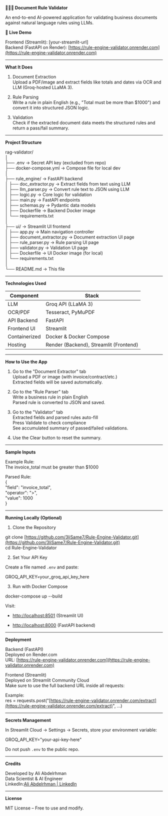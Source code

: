 **📄🧠✅ Document Rule Validator**

An end-to-end AI-powered application for validating business documents against natural language rules using LLMs.

**🚀 Live Demo**

Frontend (Streamlit): \[your-streamlit-url\]  
 Backend (FastAPI on Render): [https://rule-engine-validator.onrender.com](https://rule-engine-validator.onrender.com)

---

**What It Does**

1. Document Extraction  
    Upload a PDF/image and extract fields like totals and dates via OCR and LLM (Groq-hosted LLaMA 3).

2. Rule Parsing  
    Write a rule in plain English (e.g., "Total must be more than $1000") and convert it into structured JSON logic.

3. Validation  
    Check if the extracted document data meets the structured rules and return a pass/fail summary.

---

**Project Structure**

rag-validator/  
 │  
 ├── .env \-\> Secret API key (excluded from repo)  
 ├── docker-compose.yml \-\> Compose file for local dev  
 │  
 ├── rule\_engine/ \-\> FastAPI backend  
 │ ├── doc\_extractor.py \-\> Extract fields from text using LLM  
 │ ├── llm\_parser.py \-\> Convert rule text to JSON using LLM  
 │ ├── logic.py \-\> Core logic for validation  
 │ ├── main.py \-\> FastAPI endpoints  
 │ ├── schemas.py \-\> Pydantic data models  
 │ ├── Dockerfile \-\> Backend Docker image  
 │ └── requirements.txt  
 │  
 ├── ui/ \-\> Streamlit UI frontend  
 │ ├── app.py \-\> Main navigation controller  
 │ ├── document\_extractor.py \-\> Document extraction UI page  
 │ ├── rule\_parser.py \-\> Rule parsing UI page  
 │ ├── validator.py \-\> Validation UI page  
 │ ├── Dockerfile \-\> UI Docker image (for local)  
 │ └── requirements.txt  
 │  
 └── README.md \-\> This file

---

**Technologies Used**

| Component | Stack |
| ----- | ----- |
| LLM | Groq API (LLaMA 3\) |
| OCR/PDF | Tesseract, PyMuPDF |
| API Backend | FastAPI |
| Frontend UI | Streamlit |
| Containerized | Docker & Docker Compose |
| Hosting | Render (Backend), Streamlit (Frontend) |

---

**How to Use the App**

1. Go to the "Document Extractor" tab  
    Upload a PDF or image (with invoice/contract/etc.)  
    Extracted fields will be saved automatically.

2. Go to the "Rule Parser" tab  
    Write a business rule in plain English  
    Parsed rule is converted to JSON and saved.

3. Go to the "Validator" tab  
    Extracted fields and parsed rules auto-fill  
    Press Validate to check compliance  
    See accumulated summary of passed/failed validations.

4. Use the Clear button to reset the summary.

---

**Sample Inputs**

Example Rule:  
 The invoice\_total must be greater than $1000

Parsed Rule:  
 {  
 "field": "invoice\_total",  
 "operator": "\>",  
 "value": 1000  
 }

---

**Running Locally (Optional)**

1. Clone the Repository

git clone [https://github.com/3liSame7/Rule-Engine-Validator.git](https://github.com/3liSame7/Rule-Engine-Validator.git)  
 cd Rule-Engine-Validator

2. Set Your API Key

Create a file named `.env` and paste:

GROQ\_API\_KEY=your\_groq\_api\_key\_here

3. Run with Docker Compose

docker-compose up \--build

Visit:

* [http://localhost:8501](http://localhost:8501) (Streamlit UI)

* [http://localhost:8000](http://localhost:8000) (FastAPI backend)

---

**Deployment**

Backend (FastAPI)  
 Deployed on Render.com  
 URL: [https://rule-engine-validator.onrender.com](https://rule-engine-validator.onrender.com)

Frontend (Streamlit)  
 Deployed on Streamlit Community Cloud  
 Make sure to use the full backend URL inside all requests:

Example:  
 res \= requests.post("[https://rule-engine-validator.onrender.com/extract](https://rule-engine-validator.onrender.com/extract)", ...)

---

**Secrets Management**

In Streamlit Cloud → Settings → Secrets, store your environment variable:

GROQ\_API\_KEY="your-api-key-here"

Do not push `.env` to the public repo.

---

**Credits**

Developed by Ali Abdelrhman  
 Data Scientist & AI Engineer  
 LinkedIn:[Ali Abdelrhman | LinkedIn](https://www.linkedin.com/in/ali-abdelrhman-77376622b/)

---

**License**

MIT License – Free to use and modify.

